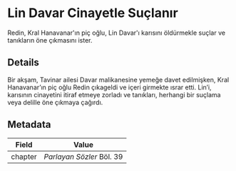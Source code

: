 # Lin Davar Cinayetle Suçlanır
Redin, Kral Hanavanar'ın piç oğlu, Lin Davar'ı karısını öldürmekle suçlar ve tanıkların öne çıkmasını ister.

## Details
Bir akşam, Tavinar ailesi Davar malikanesine yemeğe davet edilmişken, Kral Hanavanar’ın piç oğlu Redin çıkageldi ve içeri girmekte ısrar etti. Lin’i, karısının cinayetini itiraf etmeye zorladı ve tanıkları, herhangi bir suçlama veya delille öne çıkmaya çağırdı.

## Metadata
| Field | Value |
| ----- | ----- |
| chapter | *Parlayan Sözler* Böl. 39 |

